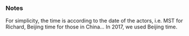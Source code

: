 ### Notes

For simplicity, the time is according to the date of the actors, i.e. MST for Richard, Beijing time for those in China...
In 2017, we used Beijing time.
